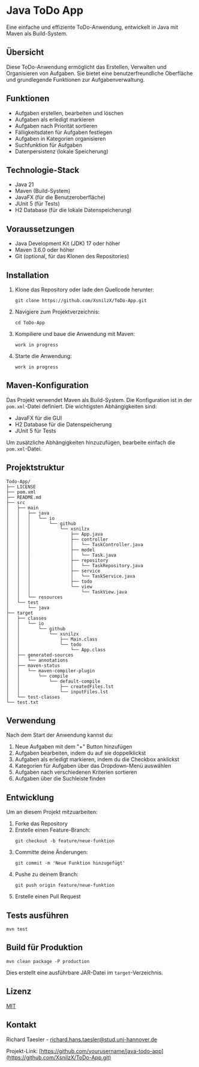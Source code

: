 # Java ToDo App

Eine einfache und effiziente ToDo-Anwendung, entwickelt in Java mit Maven als Build-System.

## Übersicht

Diese ToDo-Anwendung ermöglicht das Erstellen, Verwalten und Organisieren von Aufgaben. Sie bietet eine benutzerfreundliche Oberfläche und grundlegende Funktionen zur Aufgabenverwaltung.

## Funktionen

- Aufgaben erstellen, bearbeiten und löschen
- Aufgaben als erledigt markieren
- Aufgaben nach Priorität sortieren
- Fälligkeitsdaten für Aufgaben festlegen
- Aufgaben in Kategorien organisieren
- Suchfunktion für Aufgaben
- Datenpersistenz (lokale Speicherung)

## Technologie-Stack

- Java 21
- Maven (Build-System)
- JavaFX (für die Benutzeroberfläche)
- JUnit 5 (für Tests)
- H2 Database (für die lokale Datenspeicherung)

## Voraussetzungen

- Java Development Kit (JDK) 17 oder höher
- Maven 3.6.0 oder höher
- Git (optional, für das Klonen des Repositories)

## Installation

1. Klone das Repository oder lade den Quellcode herunter:
   ```
   git clone https://github.com/XsnilzX/ToDo-App.git
   ```

2. Navigiere zum Projektverzeichnis:
   ```
   cd ToDo-App
   ```

3. Kompiliere und baue die Anwendung mit Maven:
   ```
   work in progress
   ```

4. Starte die Anwendung:
   ```
   work in progress
   ```

## Maven-Konfiguration

Das Projekt verwendet Maven als Build-System. Die Konfiguration ist in der `pom.xml`-Datei definiert. Die wichtigsten Abhängigkeiten sind:

- JavaFX für die GUI
- H2 Database für die Datenspeicherung
- JUnit 5 für Tests

Um zusätzliche Abhängigkeiten hinzuzufügen, bearbeite einfach die `pom.xml`-Datei.

## Projektstruktur

```
Todo-App/
├── LICENSE
├── pom.xml
├── README.md
├── src
│   ├── main
│   │   ├── java
│   │   │   └── io
│   │   │       └── github
│   │   │           └── xsnilzx
│   │   │               ├── App.java
│   │   │               ├── controller
│   │   │               │   └── TaskController.java
│   │   │               ├── model
│   │   │               │   └── Task.java
│   │   │               ├── repository
│   │   │               │   └── TaskRepository.java
│   │   │               ├── service
│   │   │               │   └── TaskService.java
│   │   │               ├── todo
│   │   │               └── view
│   │   │                   └── TaskView.java
│   │   └── resources
│   └── test
│       └── java
├── target
│   ├── classes
│   │   └── io
│   │       └── github
│   │           └── xsnilzx
│   │               ├── Main.class
│   │               └── todo
│   │                   └── App.class
│   ├── generated-sources
│   │   └── annotations
│   ├── maven-status
│   │   └── maven-compiler-plugin
│   │       └── compile
│   │           └── default-compile
│   │               ├── createdFiles.lst
│   │               └── inputFiles.lst
│   └── test-classes
└── test.txt
```

## Verwendung

Nach dem Start der Anwendung kannst du:

1. Neue Aufgaben mit dem "+" Button hinzufügen
2. Aufgaben bearbeiten, indem du auf sie doppelklickst
3. Aufgaben als erledigt markieren, indem du die Checkbox anklickst
4. Kategorien für Aufgaben über das Dropdown-Menü auswählen
5. Aufgaben nach verschiedenen Kriterien sortieren
6. Aufgaben über die Suchleiste finden

## Entwicklung

Um an diesem Projekt mitzuarbeiten:

1. Forke das Repository
2. Erstelle einen Feature-Branch:
   ```
   git checkout -b feature/neue-funktion
   ```
3. Committe deine Änderungen:
   ```
   git commit -m 'Neue Funktion hinzugefügt'
   ```
4. Pushe zu deinem Branch:
   ```
   git push origin feature/neue-funktion
   ```
5. Erstelle einen Pull Request

## Tests ausführen

```
mvn test
```

## Build für Produktion

```
mvn clean package -P production
```

Dies erstellt eine ausführbare JAR-Datei im `target`-Verzeichnis.

## Lizenz

[MIT](https://choosealicense.com/licenses/mit/)

## Kontakt

Richard Taesler - [richard.hans.taesler@stud.uni-hannover.de](mailto:richard.hans.taesler@stud.uni-hannover.de)

Projekt-Link: [https://github.com/yourusername/java-todo-app](https://github.com/XsnilzX/ToDo-App.git)